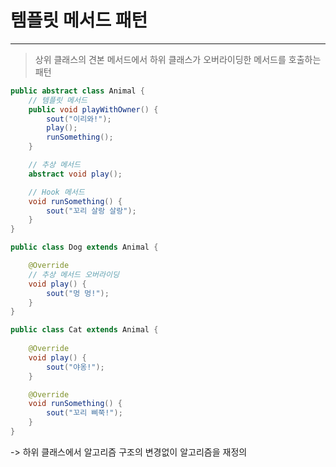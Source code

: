# 템플릿 메서드 패턴
---

> 상위 클래스의 견본 메서드에서 하위 클래스가 오버라이딩한 메서드를 호출하는 패턴

```java
public abstract class Animal {
    // 템플릿 메서드
    public void playWithOwner() {
        sout("이리와!");
        play();
        runSomething();
    }

    // 추상 메서드
    abstract void play();

    // Hook 메서드
    void runSomething() {
        sout("꼬리 살랑 살랑");
    }
}
```

```java
public class Dog extends Animal {

    @Override
    // 추상 메서드 오버라이딩
    void play() {
        sout("멍 멍!");
    }
}
```

```java
public class Cat extends Animal {
    
    @Override
    void play() {
        sout("야옹!");
    }

    @Override
    void runSomething() {
        sout("꼬리 삐쭉!");
    }
}
```

-> 하위 클래스에서 알고리즘 구조의 변경없이 알고리즘을 재정의